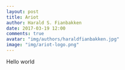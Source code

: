 ```yaml
---
layout: post
title: Ariot
author: Harald S. Fianbakken
date: 2017-03-19 12:00
comments: true
avatar: "img/authors/haraldfianbakken.jpg"
image: "img/ariot-logo.png"
---
```


Hello world
